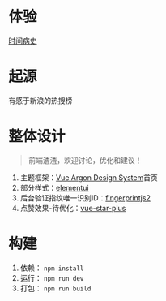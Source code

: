 # 体验

[时间病史](http://pill.ddebug.cn)

# 起源

有感于新浪的热搜榜

# 整体设计

> 前端渣渣，欢迎讨论，优化和建议！

1. 主题框架：[Vue Argon Design System](https://www.creative-tim.com/product/vue-argon-design-system)首页
2. 部分样式：[elementui](https://element.eleme.cn/#/zh-CN)
3. 后台验证指纹唯一识别ID：[fingerprintjs2](https://github.com/Valve/fingerprintjs2)
4. 点赞效果-待优化：[vue-star-plus](https://github.com/vue-cabin/vue-star-plus)

# 构建

1. 依赖： ``npm install``
2. 运行： ``npm run dev``
3. 打包： ``npm run build`` 